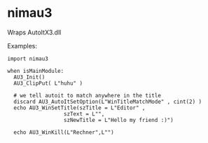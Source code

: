 # nimau3
Wraps AutoItX3.dll


Examples:

    import nimau3
    
    when isMainModule:
      AU3_Init()
      AU3_ClipPut( L"huhu" )
    
      # we tell autoit to match anywhere in the title
      discard AU3_AutoItSetOption(L"WinTitleMatchMode" , cint(2) )
      echo AU3_WinSetTitle(szTitle = L"Editor" ,
                      szText = L"",
                      szNewTitle = L"Hello my friend :)")
    
      echo AU3_WinKill(L"Rechner",L"")
